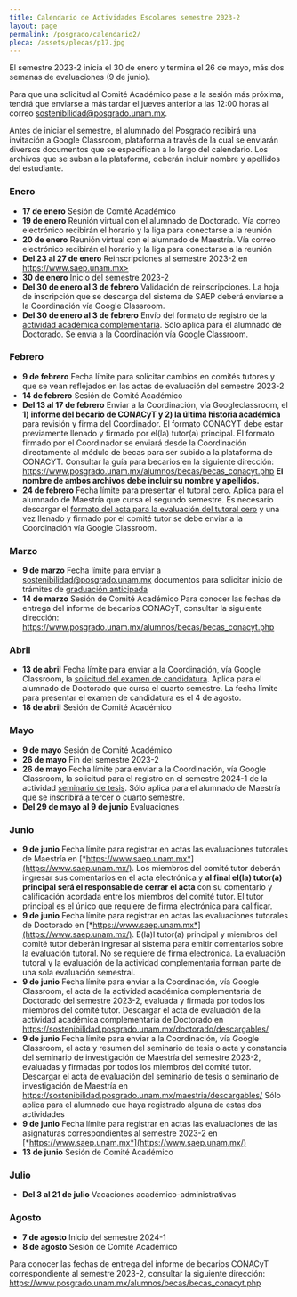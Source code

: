 ```yaml
---
title: Calendario de Actividades Escolares semestre 2023-2
layout: page
permalink: /posgrado/calendario2/
pleca: /assets/plecas/p17.jpg
---
```


El semestre 2023-2 inicia el 30 de enero y termina el 26 de mayo, más dos semanas de evaluaciones (9 de junio).

Para que una solicitud al Comité Académico pase a la sesión más próxima, tendrá que enviarse a más tardar el jueves anterior a las 12:00 horas al correo sostenibilidad@posgrado.unam.mx. 

Antes de iniciar el semestre, el alumnado del Posgrado recibirá una invitación a Google Classroom, plataforma a través de la cual se enviarán diversos documentos que se especifican a lo largo del calendario. Los archivos que se suban a la plataforma, deberán incluir nombre y apellidos del estudiante.

### Enero

- **17 de enero** Sesión de Comité Académico
- **19 de enero** Reunión virtual con el alumnado de Doctorado. Vía correo electrónico recibirán el horario y la liga para conectarse a la reunión
- **20 de enero** Reunión virtual con el alumnado de Maestría. Vía correo electrónico recibirán el horario y la liga para conectarse a la reunión
- **Del 23 al 27 de enero** Reinscripciones al semestre 2023-2 en https://www.saep.unam.mx>
- **30 de enero** Inicio del semestre 2023-2
- **Del 30 de enero al 3 de febrero** Validación de reinscripciones.  La hoja de inscripción que se descarga del sistema de SAEP deberá enviarse a la Coordinación vía Google Classroom.
- **Del 30 de enero al 3 de febrero** Envío del formato de registro de la [actividad académica complementaria](/doctorado/actividades). Sólo aplica para el alumnado de Doctorado. Se envía a la Coordinación vía Google Classroom.

### Febrero

- **9 de febrero** Fecha límite para solicitar cambios en comités tutores y que se vean reflejados en las actas de evaluación del semestre 2023-2
- **14 de febrero** Sesión de Comité Académico
- **Del 13 al 17 de febrero** Enviar a la Coordinación, vía Googleclassroom, el **1) informe del becario de CONACyT y 2) la última historia académica** para revisión y firma del Coordinador. El formato CONACYT debe estar previamente llenado y firmado por el(la) tutor(a) principal. 
El formato firmado por el Coordinador se enviará desde la Coordinación directamente al módulo de becas para ser subido a la plataforma de CONACYT. 
Consultar la guía para becarios en la siguiente dirección: https://www.posgrado.unam.mx/alumnos/becas/becas_conacyt.php
**El nombre de ambos archivos debe incluir su nombre y apellidos.**
- **24 de febrero** Fecha límite para presentar el tutoral cero. Aplica para el alumnado de Maestría que cursa el segundo semestre. Es necesario descargar el [formato del acta para la evaluación del tutoral cero](/assets/formatos/maestria/tutoral_0.pdf)  y una vez llenado y firmado por el comité tutor se debe enviar a la Coordinación vía Google Classroom.

### Marzo 
- **9 de marzo** Fecha límite para enviar a sostenibilidad@posgrado.unam.mx documentos para solicitar inicio de trámites de [graduación anticipada](/maestria/graduacion-anticipada)
- **14 de marzo** Sesión de Comité Académico
Para conocer las fechas de entrega del informe de becarios CONACyT, consultar la siguiente dirección: <https://www.posgrado.unam.mx/alumnos/becas/becas_conacyt.php>

### Abril
- **13 de abril** Fecha límite para enviar a la Coordinación, vía Google Classroom, la [solicitud del examen de candidatura](/doctorado/candidatura). Aplica para el alumnado de Doctorado que cursa el cuarto semestre. La fecha límite para presentar el examen de candidatura es el 4 de agosto.
- **18 de abril** Sesión de Comité Académico

### Mayo
- **9 de mayo** Sesión de Comité Académico
- **26 de mayo** Fin del semestre 2023-2
- **26 de mayo** Fecha límite para enviar a la Coordinación, vía Google Classroom, la solicitud para el registro en el semestre 2024-1 de la actividad [seminario de tesis](/maestria/seminario_tesis). Sólo aplica para el alumnado de Maestría que se inscribirá a tercer o cuarto semestre.
- **Del 29 de mayo al 9 de junio** Evaluaciones

### Junio
- **9 de junio** Fecha límite para registrar en actas las evaluaciones tutorales de Maestría en [*https://www.saep.unam.mx*](https://www.saep.unam.mx/). Los miembros del comité tutor deberán ingresar sus comentarios en el acta electrónica y **al final el(la) tutor(a) principal será el responsable de cerrar el acta** con su comentario y calificación acordada entre los miembros del comité tutor. El tutor principal es el único que requiere de firma electrónica para calificar.
- **9 de junio** Fecha límite para registrar en actas las evaluaciones tutorales de Doctorado en [*https://www.saep.unam.mx*](https://www.saep.unam.mx/). E(la)l tutor(a) principal y miembros del comité tutor deberán ingresar al sistema para emitir comentarios sobre la evaluación tutoral. No se requiere de firma electrónica. La evaluación tutoral y la evaluación de la actividad complementaria forman parte de una sola evaluación semestral.
- **9 de junio** Fecha límite para enviar a la Coordinación, vía Google Classroom, el acta de la actividad académica complementaria de Doctorado del semestre 2023-2, evaluada y firmada por todos los miembros del comité tutor. Descargar el acta de evaluación de la actividad académica complementaria de Doctorado en <https://sostenibilidad.posgrado.unam.mx/doctorado/descargables/>
- **9 de junio** Fecha límite para enviar a la Coordinación, vía Google Classroom, el acta y resumen del seminario de tesis o acta y constancia del seminario de investigación de Maestría del semestre 2023-2, evaluadas y firmadas por todos los miembros del comité tutor. Descargar el acta de evaluación del seminario de tesis o seminario de investigación de Maestría en <https://sostenibilidad.posgrado.unam.mx/maestria/descargables/> Sólo aplica para el alumnado que haya registrado alguna de estas dos actividades
- **9 de junio** Fecha límite para registrar en actas las evaluaciones de las asignaturas correspondientes al semestre 2023-2 en [*https://www.saep.unam.mx*](https://www.saep.unam.mx/)
- **13 de junio** Sesión de Comité Académico

### Julio

- **Del 3 al 21 de julio** Vacaciones académico-administrativas

### Agosto

- **7 de agosto** Inicio del semestre 2024-1
- **8 de agosto** Sesión de Comité Académico

Para conocer las fechas de entrega del informe de becarios CONACyT correspondiente al semestre 2023-2, consultar la siguiente dirección: <https://www.posgrado.unam.mx/alumnos/becas/becas_conacyt.php>





